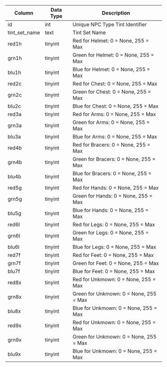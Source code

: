 | Column        | Data Type | Description                            |
| ------------- | --------- | -------------------------------------- |
| id            | int       | Unique NPC Type Tint Identifier        |
| tint_set_name | text      | Tint Set Name                          |
| red1h         | tinyint   | Red for Helmet: 0 = None, 255 = Max    |
| grn1h         | tinyint   | Green for Helmet: 0 = None, 255 = Max  |
| blu1h         | tinyint   | Blue for Helmet: 0 = None, 255 = Max   |
| red2c         | tinyint   | Red for Chest: 0 = None, 255 = Max     |
| grn2c         | tinyint   | Green for Chest: 0 = None, 255 = Max   |
| blu2c         | tinyint   | Blue for Chest: 0 = None, 255 = Max    |
| red3a         | tinyint   | Red for Arms: 0 = None, 255 = Max      |
| grn3a         | tinyint   | Green for Arms: 0 = None, 255 = Max    |
| blu3a         | tinyint   | Blue for Arms: 0 = None, 255 = Max     |
| red4b         | tinyint   | Red for Bracers: 0 = None, 255 = Max   |
| grn4b         | tinyint   | Green for Bracers: 0 = None, 255 = Max |
| blu4b         | tinyint   | Blue for Bracers: 0 = None, 255 = Max  |
| red5g         | tinyint   | Red for Hands: 0 = None, 255 = Max     |
| grn5g         | tinyint   | Green for Hands: 0 = None, 255 = Max   |
| blu5g         | tinyint   | Blue for Hands: 0 = None, 255 = Max    |
| red6l         | tinyint   | Red for Legs: 0 = None, 255 = Max      |
| grn6l         | tinyint   | Green for Legs: 0 = None, 255 = Max    |
| blu6l         | tinyint   | Blue for Legs: 0 = None, 255 = Max     |
| red7f         | tinyint   | Red for Feet: 0 = None, 255 = Max      |
| grn7f         | tinyint   | Green for Feet: 0 = None, 255 = Max    |
| blu7f         | tinyint   | Blue for Feet: 0 = None, 255 = Max     |
| red8x         | tinyint   | Red for Unkmown: 0 = None, 255 = Max   |
| grn8x         | tinyint   | Green for Unkmown: 0 = None, 255 = Max |
| blu8x         | tinyint   | Blue for Unkmown: 0 = None, 255 = Max  |
| red9x         | tinyint   | Red for Unkmown: 0 = None, 255 = Max   |
| grn9x         | tinyint   | Green for Unkmown: 0 = None, 255 = Max |
| blu9x         | tinyint   | Blue for Unkmown: 0 = None, 255 = Max  |